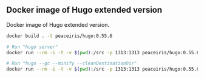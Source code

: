 ## Docker image of Hugo extended version

Docker image of Hugo extended version.

```sh
docker build . -t peaceiris/hugo:0.55.6

# Run "hugo server"
docker run --rm -i -t -v $(pwd):/src -p 1313:1313 peaceiris/hugo:0.55.6 server

# Run "hugo --gc --minify --cleanDestinationDir"
docker run --rm -i -t -v $(pwd):/src -p 1313:1313 peaceiris/hugo:0.55.6 --gc --minify --cleanDestinationDir
```
